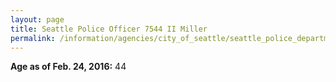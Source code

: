 ```yaml
---
layout: page
title: Seattle Police Officer 7544 II Miller
permalink: /information/agencies/city_of_seattle/seattle_police_department/copbook/7544/
---
```


**Age as of Feb. 24, 2016:** 44
